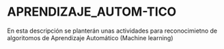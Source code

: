 # APRENDIZAJE_AUTOM-TICO
En esta descripción se planterán unas actividades para reconocimietno de algoritomos de Aprendizaje Automático (Machine learning)
